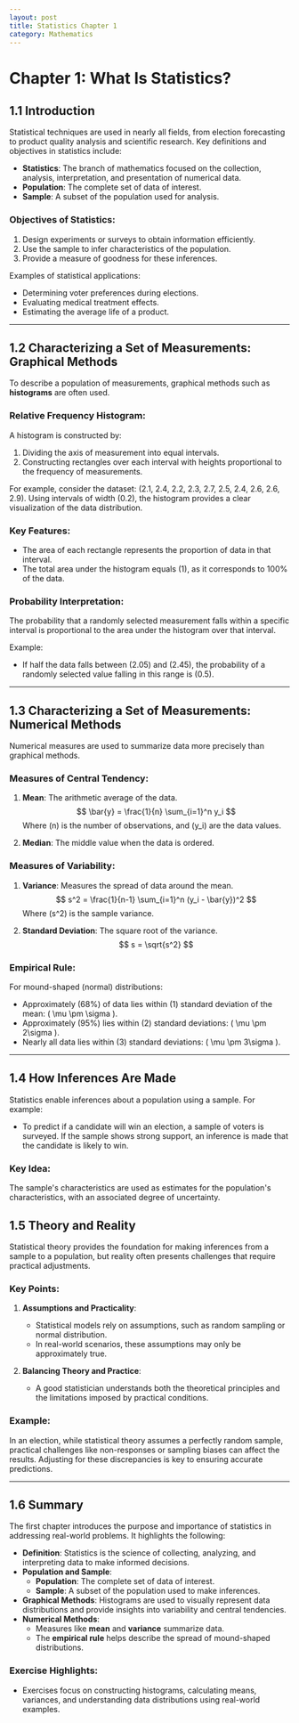 ```yaml
---
layout: post
title: Statistics Chapter 1
category: Mathematics
---
```


# Chapter 1: What Is Statistics?

## 1.1 Introduction

Statistical techniques are used in nearly all fields, from election forecasting to product quality analysis and scientific research. Key definitions and objectives in statistics include:

- **Statistics**: The branch of mathematics focused on the collection, analysis, interpretation, and presentation of numerical data.
- **Population**: The complete set of data of interest.
- **Sample**: A subset of the population used for analysis.

### Objectives of Statistics:
1. Design experiments or surveys to obtain information efficiently.
2. Use the sample to infer characteristics of the population.
3. Provide a measure of goodness for these inferences.

Examples of statistical applications:
- Determining voter preferences during elections.
- Evaluating medical treatment effects.
- Estimating the average life of a product.

---

## 1.2 Characterizing a Set of Measurements: Graphical Methods

To describe a population of measurements, graphical methods such as **histograms** are often used.

### Relative Frequency Histogram:
A histogram is constructed by:
1. Dividing the axis of measurement into equal intervals.
2. Constructing rectangles over each interval with heights proportional to the frequency of measurements.

For example, consider the dataset: \(2.1, 2.4, 2.2, 2.3, 2.7, 2.5, 2.4, 2.6, 2.6, 2.9\). Using intervals of width \(0.2\), the histogram provides a clear visualization of the data distribution.

### Key Features:
- The area of each rectangle represents the proportion of data in that interval.
- The total area under the histogram equals \(1\), as it corresponds to 100% of the data.

### Probability Interpretation:
The probability that a randomly selected measurement falls within a specific interval is proportional to the area under the histogram over that interval.

Example:
- If half the data falls between \(2.05\) and \(2.45\), the probability of a randomly selected value falling in this range is \(0.5\).

---

## 1.3 Characterizing a Set of Measurements: Numerical Methods

Numerical measures are used to summarize data more precisely than graphical methods.

### Measures of Central Tendency:
1. **Mean**: The arithmetic average of the data.
   $$ \bar{y} = \frac{1}{n} \sum_{i=1}^n y_i $$
   Where \(n\) is the number of observations, and \(y_i\) are the data values.

2. **Median**: The middle value when the data is ordered.

### Measures of Variability:
1. **Variance**: Measures the spread of data around the mean.
   $$ s^2 = \frac{1}{n-1} \sum_{i=1}^n (y_i - \bar{y})^2 $$
   Where \(s^2\) is the sample variance.

2. **Standard Deviation**: The square root of the variance.
   $$ s = \sqrt{s^2} $$

### Empirical Rule:
For mound-shaped (normal) distributions:
- Approximately \(68\%\) of data lies within \(1\) standard deviation of the mean: \( \mu \pm \sigma \).
- Approximately \(95\%\) lies within \(2\) standard deviations: \( \mu \pm 2\sigma \).
- Nearly all data lies within \(3\) standard deviations: \( \mu \pm 3\sigma \).

---

## 1.4 How Inferences Are Made

Statistics enable inferences about a population using a sample. For example:
- To predict if a candidate will win an election, a sample of voters is surveyed. If the sample shows strong support, an inference is made that the candidate is likely to win.

### Key Idea:
The sample's characteristics are used as estimates for the population's characteristics, with an associated degree of uncertainty.

## 1.5 Theory and Reality

Statistical theory provides the foundation for making inferences from a sample to a population, but reality often presents challenges that require practical adjustments. 

### Key Points:
1. **Assumptions and Practicality**:
   - Statistical models rely on assumptions, such as random sampling or normal distribution.
   - In real-world scenarios, these assumptions may only be approximately true.

2. **Balancing Theory and Practice**:
   - A good statistician understands both the theoretical principles and the limitations imposed by practical conditions.

### Example:
In an election, while statistical theory assumes a perfectly random sample, practical challenges like non-responses or sampling biases can affect the results. Adjusting for these discrepancies is key to ensuring accurate predictions.

---

## 1.6 Summary

The first chapter introduces the purpose and importance of statistics in addressing real-world problems. It highlights the following:

- **Definition**: Statistics is the science of collecting, analyzing, and interpreting data to make informed decisions.
- **Population and Sample**:
  - **Population**: The complete set of data of interest.
  - **Sample**: A subset of the population used to make inferences.
- **Graphical Methods**: Histograms are used to visually represent data distributions and provide insights into variability and central tendencies.
- **Numerical Methods**:
  - Measures like **mean** and **variance** summarize data.
  - The **empirical rule** helps describe the spread of mound-shaped distributions.

### Exercise Highlights:
- Exercises focus on constructing histograms, calculating means, variances, and understanding data distributions using real-world examples.